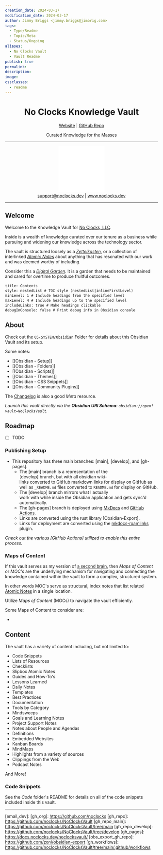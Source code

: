 ```yaml
---
creation_date: 2024-03-17
modification_date: 2024-03-17
author: Jimmy Briggs <jimmy.briggs@jimbrig.com>
tags:
  - Type/Readme
  - Topic/Meta
  - Status/Ongoing
aliases:
  - No Clocks Vault
  - Vault Readme
publish: true
permalink:
description:
image:
cssclasses:
  - readme
---
```


<h1 align="center">No Clocks Knowledge Vault</h1>
<p align="center">
    <a href="https://docs.noclocks.dev/noclocksvault/">Website</a> |
    <a href="https://github.com/noclocks/noclocksvault">GitHub Repo</a>
</p>
<p align="center">Curated Knowledge for the Masses</p>

***

<p align="center">
  <img src="https://github.com/noclocks/brand/blob/main/src/logo/badge/png/noclocks-badge-circle-white-transparent-320x320.png?raw=true" height="30%" width="30%">
  <br>
  <a href="mailto:support@noclocks.dev">support@noclocks.dev</a> | <a href="https://noclocks.dev">www.noclocks.dev</a>
</p>

***

## Welcome

Welcome to the Knowledge Vault for [No Clocks, LLC](https://github.com/noclocks).

Inside is a wealth of knowledge curated over our tenure as a business while pursuing and widening our knowledge across the technology sector.

The vault is structured loosely as a *[Zettelkasten](https://zettelkasten.de/overview/#the-introduction-to-the-zettelkasten-method)*, or a collection of interlinked *[Atomic Notes](https://zettelkasten.de/posts/create-zettel-from-reading-notes/)* about anything that has resonated with our work and was deemed worthy of including.

Consider this a *[Digital Garden]()*. It is a garden that needs to be maintained and cared for overtime to produce fruitful outcomes.

```table-of-contents
title: Contents 
style: nestedList # TOC style (nestedList|inlineFirstLevel)
minLevel: 1 # Include headings from the specified level
maxLevel: 4 # Include headings up to the specified level
includeLinks: true # Make headings clickable
debugInConsole: false # Print debug info in Obsidian console
```

## About

Check out the [`05-SYSTEM/Obsidian`](./05-SYSTEM/Obsidian/) Folder for details about this Obsidian Vault and its setup.

Some notes:

- [[Obsidian - Setup]]
- [[Obsidian - Folders]]
- [[Obsidian - Scripts]]
- [[Obsidian - Themes]]
- [[Obsidian - CSS Snippets]]
- [[Obsidian - Community Plugins]]

The [Changelog](CHANGELOG.md) is also a good *Meta* resource.

*Launch this vault directly via the **Obsidian URI Schema**: `obsidian://open?vault=NoClocksVault`.*

## Roadmap

- [ ] TODO


### Publishing Setup

* This repository has three main branches: [main], [develop], and [gh-pages].
  * The [main] branch is a representation of the [develop] branch, but with all obsidian wiki-links converted to GitHub markdown links for display on GitHub as well as `_README.md` files converted to `README.md` for display on GitHub.
  * The [develop] branch mirrors what I actually work with while inside the Obsidian application and gets sync'd automatically.
  * The [gh-pages] branch is deployed using [MkDocs]() and [GitHub Actions]().
  * Links are converted using the rust library [Obsidian-Export].
  * Links for deployment are converted using the [mkdocs-roamlinks]() plugin.

*Check out the various [GitHub Actions] utilized to enable this entire process.*

### Maps of Content

If this vault serves as my version of [a second brain](), then *Maps of Content* or *MOC's* are the underlying mechanism for navigating and connecting the knowledge contained within the vault  to form a complex, structured system.

In other words MOC's serve as structural, index notes that list related [Atomic Notes]() in a single location.

Utilize *Maps of Content* (MOCs) to navigate the vault efficiently.

Some Maps of Content to consider are:

- 

## Content

The vault has a variety of content including, but not limited to:

* Code Snippets
* Lists of Resources
* Checklists
* Slipbox Atomic Notes
* Guides and How-To's
* Lessons Learned
* Daily Notes
* Templates
* Best Practices
* Documentation
* Tools by Category
* Mindsweeps
* Goals and Learning Notes
* Project Support Notes
* Notes about People and Agendas
* Definitions
* Embedded Websites
* Kanban Boards
* MindMaps
* Highlights from a variety of sources
* Clippings from the Web
* Podcast Notes

And More!

### Code Snippets

See the *Code* folder's README for details on all of the code snippets included inside this vault.

---

[changelog]: ./CHANGELOG.md
[license]: ./LICENSE.md
[about]: ./ABOUT.md
[home]: ./HOME.md
[noclocks_website]: https://noclocks.dev
[email_dev]:
[gh_org]: https://github.com/noclocks
[gh_repo]: https://github.com/noclocks/NoClocksVault
[gh_repo_main]: https://github.com/noclocks/NoClocksVault/tree/main
[gh_repo_develop]: https://github.com/noclocks/NoClocksVault/tree/develop
[gh_pages]: https://docs.noclocks.dev/noclocksvault/
[obs_export_gh_repo]: https://github.com/zoni/obsidian-export
[gh_workflows]: https://github.com/noclocks/NoClocksVault/tree/main/.github/workflows
